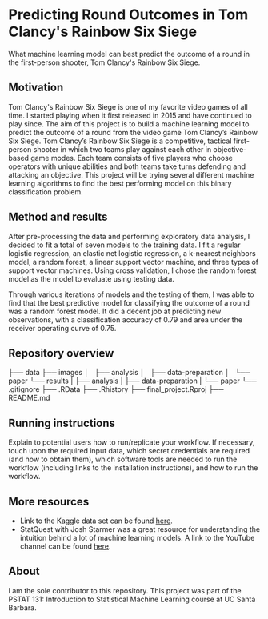 # Predicting Round Outcomes in Tom Clancy's Rainbow Six Siege

What machine learning model can best predict the outcome of a round in the first-person shooter, Tom Clancy's Rainbow Six Siege.


## Motivation

Tom Clancy's Rainbow Six Siege is one of my favorite video games of all time. I started playing when it first released in 2015 and have continued to play since. The aim of this project 
is to build a machine learning model to predict the outcome of a round from the video game Tom Clancy’s Rainbow Six Siege. Tom Clancy’s Rainbow Six Siege is a competitive, tactical 
first-person shooter in which two teams play against each other in objective-based game modes. Each team consists of five players who choose operators with unique 
abilities and both teams take turns defending and attacking an objective. This project will be trying several different machine learning algorithms to find the best performing model on 
this binary classification problem.


## Method and results

After pre-processing the data and performing exploratory data analysis, I decided to fit a total of seven models to the training data. I fit a regular logistic regression, an elastic net 
logistic regression, a k-nearest neighbors model, a random forest, a linear support vector machine, and three types of support vector machines. Using cross validation, I chose the 
random forest model as the model to evaluate using testing data.

Through various iterations of models and the testing of them, I was able to find that the best predictive model for classifying the outcome of a round was a random forest model. It did a decent job at predicting new observations, with a classification accuracy of 0.79 and area under the receiver operating curve of 0.75.


## Repository overview


├── data
├── images
│   ├── analysis
│   ├── data-preparation
│   └── paper
└── results
|   ├── analysis
|   ├── data-preparation
|   └── paper
└── .gitignore
├── .RData
├── .Rhistory
├── final_project.Rproj
├── README.md



## Running instructions

Explain to potential users how to run/replicate your workflow. If necessary, touch upon the required input data, which secret credentials are required (and how to obtain them), which software tools are needed to run the workflow (including links to the installation instructions), and how to run the workflow.


## More resources

* Link to the Kaggle data set can be found [here](https://www.kaggle.com/datasets/maxcobra/rainbow-six-siege-s5-ranked-dataset).
* StatQuest with Josh Starmer was a great resource for understanding the intuition behind a lot of machine learning models. A link to the YouTube channel can be found [here](https://www.youtube.com/@statquest).


## About

I am the sole contributor to this repository. This project was part of the PSTAT 131: Introduction to Statistical Machine Learning course at UC Santa Barbara.
